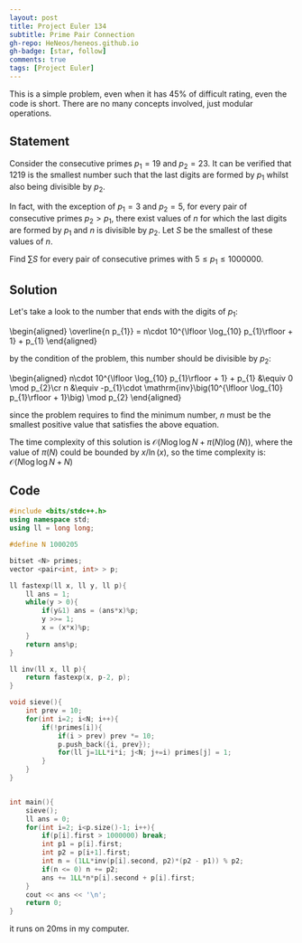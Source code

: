 ```yaml
---
layout: post
title: Project Euler 134
subtitle: Prime Pair Connection
gh-repo: HeNeos/heneos.github.io
gh-badge: [star, follow]
comments: true
tags: [Project Euler]
---
```


This is a simple problem, even when it has $45\%$ of difficult rating, even the code is short. There are no many concepts involved, just modular operations.

## Statement

Consider the consecutive primes $p_1 = 19$ and $p_2 = 23$. It can be verified that $1219$ is the smallest number such that the last digits are formed by $p_1$ whilst also being divisible by $p_2$.

In fact, with the exception of $p_1 = 3$ and $p_2 = 5$, for every pair of consecutive primes $p_2 > p_1$, there exist values of $n$ for which the last digits are formed by $p_1$ and $n$ is divisible by $p_2$. Let $S$ be the smallest of these values of $n$.

Find $\sum S$ for every pair of consecutive primes with $5 \leq p_1 \leq 1000000$.

## Solution

Let's take a look to the number that ends with the digits of $p_1$:

\begin{aligned}
\overline{n p_{1}} = n\cdot 10^{\lfloor \log_{10} p_{1}\rfloor + 1} + p_{1}
\end{aligned}

by the condition of the problem, this number should be divisible by $p_2$:

\begin{aligned}
n\cdot 10^{\lfloor \log_{10} p_{1}\rfloor + 1} + p_{1} &\equiv 0 \mod p_{2}\cr
n &\equiv -p_{1}\cdot \mathrm{inv}\big(10^{\lfloor \log_{10} p_{1}\rfloor + 1}\big) \mod p_{2}
\end{aligned}

since the problem requires to find the minimum number, $n$ must be the smallest positive value that satisfies the above equation.

The time complexity of this solution is $\mathcal{O}(N\log\log N + \pi(N)\log(N))$, where the value of $\pi(N)$ could be bounded by $x/\ln(x)$, so the time complexity is: $\mathcal{O}(N\log\log N + N)$

## Code

```cpp
#include <bits/stdc++.h>
using namespace std;
using ll = long long;

#define N 1000205

bitset <N> primes;
vector <pair<int, int> > p;

ll fastexp(ll x, ll y, ll p){
    ll ans = 1;
    while(y > 0){
        if(y&1) ans = (ans*x)%p;
        y >>= 1;
        x = (x*x)%p;
    }
    return ans%p;
}

ll inv(ll x, ll p){
    return fastexp(x, p-2, p);
}

void sieve(){
    int prev = 10;
    for(int i=2; i<N; i++){
        if(!primes[i]){
            if(i > prev) prev *= 10;
            p.push_back({i, prev});
            for(ll j=1LL*i*i; j<N; j+=i) primes[j] = 1;
        }
    }
}


int main(){
    sieve();
    ll ans = 0;
    for(int i=2; i<p.size()-1; i++){
        if(p[i].first > 1000000) break;
        int p1 = p[i].first;
        int p2 = p[i+1].first;
        int n = (1LL*inv(p[i].second, p2)*(p2 - p1)) % p2;
        if(n <= 0) n += p2;
        ans += 1LL*n*p[i].second + p[i].first;
    }
    cout << ans << '\n';
    return 0;
}
```

it runs on 20ms in my computer.